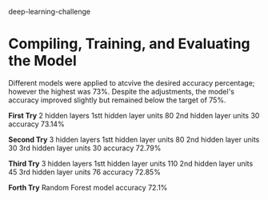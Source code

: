 deep-learning-challenge




# Compiling, Training, and Evaluating the Model

Different models were applied to atcvive the desired accuracy percentage; however the highest was 73%. Despite the adjustments, 
the model's accuracy improved slightly but remained below the target of 75%.

**First Try**
2 hidden layers 
1stt hidden layer units 80
2nd hidden layer units 30
accuracy 73.14%

**Second Try**
3 hidden layers 
1stt hidden layer units 80
2nd hidden layer units 30
3rd hidden layer units 30
accuracy 72.79%

**Third Try**
3 hidden layers 
1stt hidden layer units 110
2nd hidden layer units 45
3rd hidden layer units 76
accuracy 72.85%

**Forth Try**
Random Forest model
accuracy 72.1%

